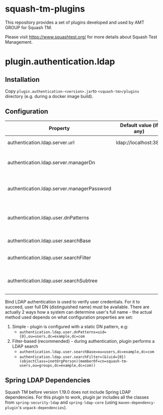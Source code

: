 # squash-tm-plugins
This repository provides a set of plugins developed and used by AMT GROUP for Squash TM.

Please visit https://www.squashtest.org/ for more details about Squash Test Management.

# plugin.authentication.ldap
## Installation
Copy `plugin.authentication-<version>.jar`to `<squash-tm>/plugins` directory
(e.g. during a docker image build).

## Configuration
| Property                                   | Default value (if any) | Description                                             |
|--------------------------------------------|------------------------|---------------------------------------------------------|
| authentication.ldap.server.url             | ldap://localhost:389   | LDAP server url                                         |
| authentication.ldap.server.managerDn       |                        | Username to connect to LDAP server with                 |
| authentication.ldap.server.managerPassword |                        | Password to connect to LDAP server with                 |
| authentication.ldap.user.dnPatterns        |                        | User full DN pattern to bind with during authentication |
| authentication.ldap.user.searchBase        |                        | User search base                                        |
| authentication.ldap.user.searchFilter      |                        | User search filter (use `{0}` for username)             |
| authentication.ldap.user.searchSubtree     |                        | Whether to perform subtree user search                  |

Bind LDAP authentication is used to verify user credentials. For it to succeed, user full DN (distinguished name) must be available.
There are actually 2 ways how a system can determine user's full name - the actual method used depends on what configuration properties are set:
1. Simple - plugin is configured with a static DN pattern, e.g:
    * `authentication.ldap.user.dnPatterns=uid={0},ou=users,dc=example,dc=com`
2. Filter-based (recommended) - during authentication, plugin performs a LDAP search
    * `authentication.ldap.user.searchBase=ou=users,dc=example,dc=com`
    * `authentication.ldap.user.searchFilter=(&(uid={0})(objectClass=inetOrgPerson)(memberOf=cn=squash-tm-users,ou=groups,dc=example,dc=com))` 

## Spring LDAP Dependencies
Squash TM before version 1.19.0 does not include Spring LDAP dependencies. For this plugin to work,
plugin jar includes all the classes from `spring-security-ldap` and `spring-ldap-core`
(using `maven-dependency-plugin`'s `unpack-dependencies`).
